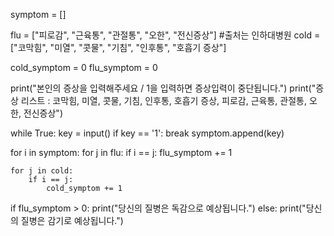 symptom = []

flu = ["피로감", "근육통", "관절통", "오한", "전신증상"]  #출처는 인하대병원
cold = ["코막힘", "미열", "콧물", "기침", "인후통", "호흡기 증상"]

cold_symptom = 0
flu_symptom = 0

print("본인의 증상을 입력해주세요 / 1을 입력하면 증상입력이 중단됩니다.")
print("증상 리스트 : 코막힘, 미열, 콧물, 기침, 인후통, 호흡기 증상, 피로감, 근육통, 관절통, 오한, 전신증상")  

while True:
    key = input()
    if key == '1':
        break
    symptom.append(key)

for i in symptom:
    for j in flu:
        if i == j:
            flu_symptom += 1

    for j in cold:
        if i == j:
            cold_symptom += 1

if flu_symptom > 0:
    print("당신의 질병은 독감으로 예상됩니다.")
else:
    print("당신의 질병은 감기로 예상됩니다.")

